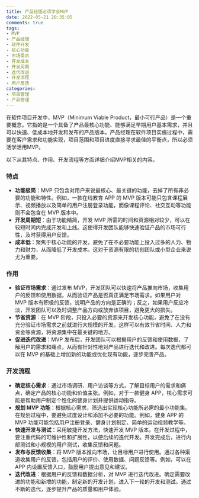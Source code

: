 ```yaml
---
title: 产品经理必须学会MVP
date: 2022-05-21 20:35:05
comments: true
tags:
- MVP
- 产品经理
- 软件开发
- 核心功能
- 市场需求
- 开发成本
- 开发周期
- 迭代改进
- 开发流程
- 用户反馈
categories:
- 项目管理
- 产品管理
---
```


在软件项目开发中，MVP（Minimum Viable Product，最小可行产品）是一个重要概念。它指的是一个具备了产品最核心功能、能够满足早期用户基本需求，并且可以快速、低成本地开发和发布的产品版本。产品经理在软件项目实施过程中，需要在客户需求和功能实现，项目范围和项目进度直接寻求最佳的平衡点，所以必须活学活用MVP。

以下从其特点、作用、开发流程等方面详细介绍MVP相关的内容。

### 特点
- **功能极简**：MVP 只包含对用户来说最核心、最关键的功能，去掉了所有非必要的功能和特性。例如，一款在线教育 APP 的 MVP 版本可能只包含课程展示、视频播放以及简单的用户注册登录功能，而像课程评论、社交互动等功能则不会包含在 MVP 版本中。
- **开发周期短**：由于功能精简，开发 MVP 所需的时间和资源相对较少，可以在较短时间内完成开发和上线。这使得开发团队能够快速验证产品的市场可行性，及时获得用户反馈。
- **成本低**：聚焦于核心功能的开发，避免了在不必要功能上投入过多的人力、物力和财力，从而降低了开发成本。这对于资源有限的初创团队或小型企业来说尤为重要。

### 作用
- **验证市场需求**：通过发布 MVP，开发团队可以快速将产品推向市场，收集用户的反馈和使用数据，从而验证产品是否真正满足市场需求。如果用户对 MVP 版本有积极的反馈，说明产品的方向是正确的；反之，如果用户反应冷淡，开发团队可以及时调整产品方向或放弃该项目，避免更大的损失。
- **节省资源**：在 MVP 阶段，只投入必要的资源来开发核心功能，避免了在没有充分验证市场需求之前就进行大规模的开发。这样可以有效节省时间、人力和资金等资源，将资源集中在最关键的地方。
- **促进迭代改进**：MVP 发布后，开发团队可以根据用户的反馈和使用数据，了解用户的需求和痛点，从而有针对性地对产品进行迭代和改进。每次迭代都可以在 MVP 的基础上增加新的功能或优化现有功能，逐步完善产品。

### 开发流程
- **确定核心需求**：通过市场调研、用户访谈等方式，了解目标用户的需求和痛点，确定产品的核心功能和价值主张。例如，对于一款健身 APP，核心需求可能是帮助用户制定个性化的健身计划并提供运动指导。
- **规划 MVP 功能**：根据核心需求，筛选出实现核心功能所必需的最小功能集。在规划过程中，要避免过度设计和添加不必要的功能。例如，健身 APP 的 MVP 功能可能包括用户注册登录、健身计划制定、简单的运动视频教学等。
- **快速开发与测试**：采用敏捷开发方法，快速开发 MVP 版本。在开发过程中，要注重代码的可维护性和扩展性，以便后续的迭代开发。开发完成后，进行内部测试和小规模的用户测试，收集反馈和问题。
- **发布与反馈收集**：将 MVP 版本推向市场，让目标用户进行使用。通过各种渠道收集用户的反馈，包括用户的评价、使用数据、问题反馈等。例如，可以在 APP 内设置反馈入口，鼓励用户提出意见和建议。
- **迭代改进**：根据用户的反馈和数据分析，对 MVP 进行迭代改进。确定需要改进的功能和新增的功能，制定新的开发计划，进入下一轮的开发和测试。通过不断的迭代，逐步提升产品的质量和用户体验。 